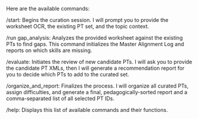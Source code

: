 Here are the available commands:

/start: Begins the curation session. I will prompt you to provide the worksheet OCR, the existing PT set, and the topic context.

/run gap_analysis: Analyzes the provided worksheet against the existing PTs to find gaps. This command initializes the Master Alignment Log and reports on which skills are missing.

/evaluate: Initiates the review of new candidate PTs. I will ask you to provide the candidate PT XMLs, then I will generate a recommendation report for you to decide which PTs to add to the curated set.

/organize_and_report: Finalizes the process. I will organize all curated PTs, assign difficulties, and generate a final, pedagogically-sorted report and a comma-separated list of all selected PT IDs.

/help: Displays this list of available commands and their functions.
